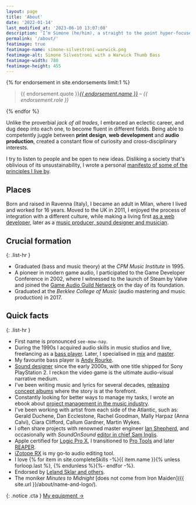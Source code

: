 ```yaml
---
layout: page
title: 'About'
date: '2022-01-14'
last_modified_at: '2023-06-10 13:07:08'
description: 'I’m Simone (he/him), a straight to the point hyper-focused person with major interests, such as sound design, web development, storytelling.'
permalink: '/about/'
featimage: true
featimage-name: simone-silvestroni-warwick.png
featimage-alt: Simone Silvestroni with a Warwick Thumb Bass
featimage-width: 780
featimage-height: 455
---
```

<aside>
  {% for endorsement in site.endorsements limit:1 %}
  <blockquote>
    <p>{{ endorsement.quote }}<cite><a href="{{ endorsement.url }}">{{ endorsement.name }}</a> &ndash; {{ endorsement.role }}</cite></p>
  </blockquote>
  {% endfor %}
</aside>

Unlike the proverbial _jack of all trades_, I embraced an eclectic career, and dug deep into each one, to become fluent in different fields. Being able to competently juggle between **print design**, **web development** and **audio production**, created a constant flow of curiosity and cross-disciplinary interests.

I try to listen to people and be open to new ideas. Disliking a society that's oblivious of its unsustainability, I wrote a personal [manifesto of some of the principles I live by](/personal-manifesto/).

## Places

Born and raised in Ravenna (Italy), I became an adult in Milan, where I lived and worked for 16 years. Moved to the UK in 2011, I enjoyed the process of integration with a different culture, while making a living first [as a web developer](https://simonesilvestroni.com), later as a [music producer, sound designer and musician](/work/).

## Crucial formation

{: .list-hr }
- Graduated (bass and music theory) at the _CPM Music Institute_ in 1995.
- A pioneer in modern game audio, I participated to the Game Developer Conference in 2002, where I witnessed to the launch of Steam by Valve and joined the [Game Audio Guild Network](/work/sound-design/ruff-trigger-playstation2-game/#game-developer-conference-and-gang) on the day of its foundation. 
- Graduated at the _Berklee College of Music_ (audio mastering and music production) in 2017.

## Quick facts

{: .list-hr }
- First name is pronounced `see-mow-nay`.
- During the 1990s I acquired audio skills in music studios and live, freelancing as a [bass player](/blog/tag/bass/). Later, I specialised in [mix](/blog/tag/mix/) and [master](/blog/tag/master/).
- My favourite bass player is [Andy Rourke](http://www.andyrourke.com).
- [Sound designer](/blog/tag/sound-design/) since the early 2000s, with one title shipped for Sony PlayStation&nbsp;2. I reckon the video game is the ultimate audio-visual narrative medium.
- I’ve been writing music and lyrics for several decades, [releasing concept albums](/work/music/) where the story is at the forefront.
- Constantly looking for better ways to manage my tasks, I wrote an ebook about [project management in the music industry](/blog/project-management/).
- I've been working with artist from each side of the Atlantic, such as: Gerald Duchene, Dan Ecclestone, Rachel Goodman, Mally Harpaz (Anna Calvi), Ciara Clifford, Callum Gardner, Martin Wykes.
- I often share projects with renowned master engineer [Ian Shepherd](https://productionadvice.co.uk/about/), and occasionally with _SoundOnSound_ [editor in chief Sam Inglis](https://www.soundonsound.com/author/sam-inglis).
- Apple certified for [Logic Pro X](/blog/tag/logic-pro/), I transitioned to [Pro Tools](/blog/tag/pro-tools/) and later [REAPER](/blog/tag/reaper/).
- [iZotope RX](/blog/tag/izotope-rx/) is my go-to audio editing tool.
- I love {% for item in site.completeSkills -%}{{ item.name }}{% unless forloop.last %}, {% endunless %}{%- endfor -%}.
- Endorsed by [Leland Sklar and others](/work/endorsements/).
- The moniker _Minutes to Midnight_ [does not come from Iron Maiden]({{ site.url }}/about/name-and-logo/).

{: .notice .cta }
[My equipment&nbsp;→](/uses/)